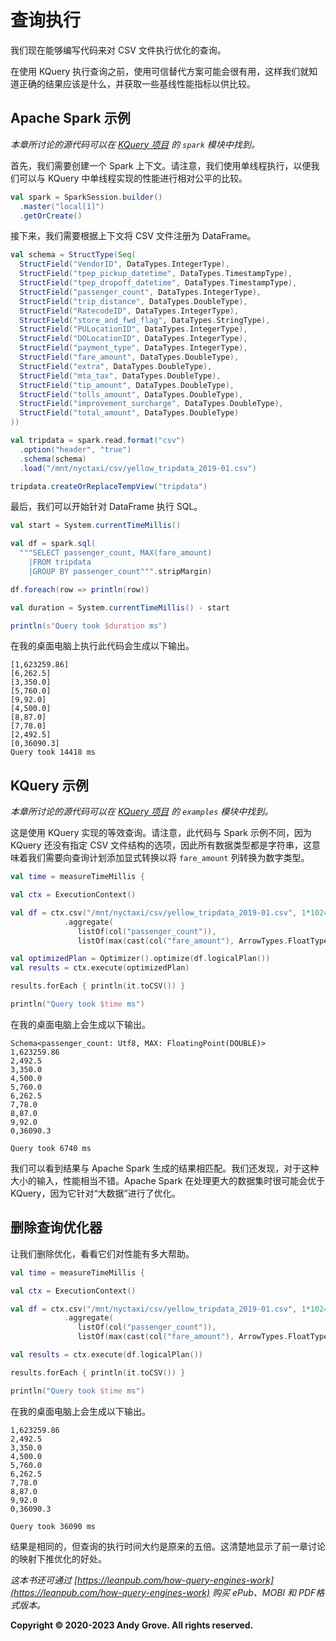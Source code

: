 # 查询执行

我们现在能够编写代码来对 CSV 文件执行优化的查询。

在使用 KQuery 执行查询之前，使用可信替代方案可能会很有用，这样我们就知道正确的结果应该是什么，并获取一些基线性能指标以供比较。

## Apache Spark 示例

_本章所讨论的源代码可以在 [KQuery 项目](https://github.com/andygrove/how-query-engines-work) 的 `spark` 模块中找到。_

首先，我们需要创建一个 Spark 上下文。请注意，我们使用单线程执行，以便我们可以与 KQuery 中单线程实现的性能进行相对公平的比较。

```scala
val spark = SparkSession.builder()
  .master("local[1]")
  .getOrCreate()
```

接下来，我们需要根据上下文将 CSV 文件注册为 DataFrame。

```scala
val schema = StructType(Seq(
  StructField("VendorID", DataTypes.IntegerType),
  StructField("tpep_pickup_datetime", DataTypes.TimestampType),
  StructField("tpep_dropoff_datetime", DataTypes.TimestampType),
  StructField("passenger_count", DataTypes.IntegerType),
  StructField("trip_distance", DataTypes.DoubleType),
  StructField("RatecodeID", DataTypes.IntegerType),
  StructField("store_and_fwd_flag", DataTypes.StringType),
  StructField("PULocationID", DataTypes.IntegerType),
  StructField("DOLocationID", DataTypes.IntegerType),
  StructField("payment_type", DataTypes.IntegerType),
  StructField("fare_amount", DataTypes.DoubleType),
  StructField("extra", DataTypes.DoubleType),
  StructField("mta_tax", DataTypes.DoubleType),
  StructField("tip_amount", DataTypes.DoubleType),
  StructField("tolls_amount", DataTypes.DoubleType),
  StructField("improvement_surcharge", DataTypes.DoubleType),
  StructField("total_amount", DataTypes.DoubleType)
))

val tripdata = spark.read.format("csv")
  .option("header", "true")
  .schema(schema)
  .load("/mnt/nyctaxi/csv/yellow_tripdata_2019-01.csv")

tripdata.createOrReplaceTempView("tripdata")
```

最后，我们可以开始针对 DataFrame 执行 SQL。

```scala
val start = System.currentTimeMillis()

val df = spark.sql(
  """SELECT passenger_count, MAX(fare_amount)
    |FROM tripdata
    |GROUP BY passenger_count""".stripMargin)

df.foreach(row => println(row))

val duration = System.currentTimeMillis() - start

println(s"Query took $duration ms")
```

在我的桌面电脑上执行此代码会生成以下输出。

```
[1,623259.86]
[6,262.5]
[3,350.0]
[5,760.0]
[9,92.0]
[4,500.0]
[8,87.0]
[7,78.0]
[2,492.5]
[0,36090.3]
Query took 14418 ms
```

## KQuery 示例

_本章所讨论的源代码可以在 [KQuery 项目](https://github.com/andygrove/how-query-engines-work) 的 `examples` 模块中找到。_

这是使用 KQuery 实现的等效查询。请注意，此代码与 Spark 示例不同，因为 KQuery 还没有指定 CSV 文件结构的选项，因此所有数据类型都是字符串，这意味着我们需要向查询计划添加显式转换以将 `fare_amount` 列转换为数字类型。

```kotlin
val time = measureTimeMillis {

val ctx = ExecutionContext()

val df = ctx.csv("/mnt/nyctaxi/csv/yellow_tripdata_2019-01.csv", 1*1024)
            .aggregate(
               listOf(col("passenger_count")),
               listOf(max(cast(col("fare_amount"), ArrowTypes.FloatType))))

val optimizedPlan = Optimizer().optimize(df.logicalPlan())
val results = ctx.execute(optimizedPlan)

results.forEach { println(it.toCSV()) }

println("Query took $time ms")
```

在我的桌面电脑上会生成以下输出。

```
Schema<passenger_count: Utf8, MAX: FloatingPoint(DOUBLE)>
1,623259.86
2,492.5
3,350.0
4,500.0
5,760.0
6,262.5
7,78.0
8,87.0
9,92.0
0,36090.3

Query took 6740 ms
```

我们可以看到结果与 Apache Spark 生成的结果相匹配。我们还发现，对于这种大小的输入，性能相当不错。Apache Spark 在处理更大的数据集时很可能会优于 KQuery，因为它针对“大数据”进行了优化。

## 删除查询优化器

让我们删除优化，看看它们对性能有多大帮助。

```kotlin
val time = measureTimeMillis {

val ctx = ExecutionContext()

val df = ctx.csv("/mnt/nyctaxi/csv/yellow_tripdata_2019-01.csv", 1*1024)
            .aggregate(
               listOf(col("passenger_count")),
               listOf(max(cast(col("fare_amount"), ArrowTypes.FloatType))))

val results = ctx.execute(df.logicalPlan())

results.forEach { println(it.toCSV()) }

println("Query took $time ms")
```

在我的桌面电脑上会生成以下输出。

```
1,623259.86
2,492.5
3,350.0
4,500.0
5,760.0
6,262.5
7,78.0
8,87.0
9,92.0
0,36090.3

Query took 36090 ms
```

结果是相同的，但查询的执行时间大约是原来的五倍。这清楚地显示了前一章讨论的映射下推优化的好处。

*这本书还可通过 [https://leanpub.com/how-query-engines-work](https://leanpub.com/how-query-engines-work) 购买 ePub、MOBI 和 PDF格式版本。*

**Copyright © 2020-2023 Andy Grove. All rights reserved.**
